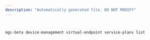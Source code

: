 ```yaml
---
description: "Automatically generated file. DO NOT MODIFY"
---
```


```bash


mgc-beta device-management virtual-endpoint service-plans list

```